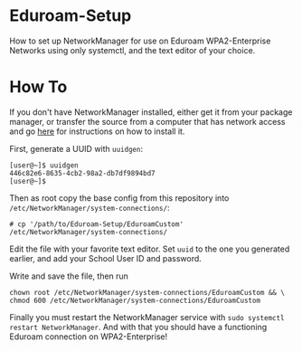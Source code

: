 # Eduroam-Setup
How to set up NetworkManager for use on Eduroam WPA2-Enterprise Networks using only systemctl, and the text editor of your choice.

# How To
If you don't have NetworkManager installed, either get it from your package manager, or transfer the source from a computer that has network access and go [here](http://www.linuxfromscratch.org/blfs/view/svn/basicnet/networkmanager.html) for instructions on how to install it.

First, generate a UUID with `uuidgen`:

```
[user@~]$ uuidgen
446c82e6-8635-4cb2-98a2-db7df9894bd7
[user@~]$ 
```

Then as root copy the base config from this repository into `/etc/NetworkManager/system-connections/`:
```
# cp '/path/to/Eduroam-Setup/EduroamCustom' /etc/NetworkManager/system-connections/
```

Edit the file with your favorite text editor. Set `uuid` to the one you generated earlier, and add your School User ID and password. 

Write and save the file, then run
```
chown root /etc/NetworkManager/system-connections/EduroamCustom && \
chmod 600 /etc/NetworkManager/system-connections/EduroamCustom
```

Finally you must restart the NetworkManager service with `sudo systemctl restart NetworkManager`. And with that you should have a functioning Eduroam connection on WPA2-Enterprise!
